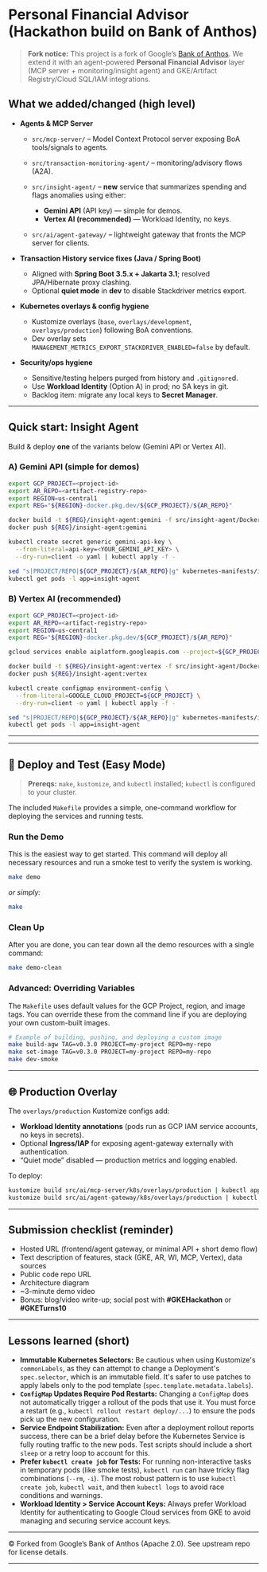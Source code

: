 # Personal Financial Advisor (Hackathon build on Bank of Anthos)

> **Fork notice:** This project is a fork of Google’s
> [Bank of Anthos](https://github.com/GoogleCloudPlatform/bank-of-anthos).
> We extend it with an agent-powered **Personal Financial Advisor** layer (MCP server + monitoring/insight agent)
> and GKE/Artifact Registry/Cloud SQL/IAM integrations.

## What we added/changed (high level)

* **Agents & MCP Server**

  * `src/mcp-server/` – Model Context Protocol server exposing BoA tools/signals to agents.
  * `src/transaction-monitoring-agent/` – monitoring/advisory flows (A2A).
  * `src/insight-agent/` – **new** service that summarizes spending and flags anomalies using either:

    * **Gemini API** (API key) — simple for demos.
    * **Vertex AI (recommended)** — Workload Identity, no keys.
  * `src/ai/agent-gateway/` – lightweight gateway that fronts the MCP server for clients.

* **Transaction History service fixes (Java / Spring Boot)**

  * Aligned with **Spring Boot 3.5.x + Jakarta 3.1**; resolved JPA/Hibernate proxy clashing.
  * Optional **quiet mode** in **dev** to disable Stackdriver metrics export.

* **Kubernetes overlays & config hygiene**

  * Kustomize overlays (`base`, `overlays/development`, `overlays/production`) following BoA conventions.
  * Dev overlay sets `MANAGEMENT_METRICS_EXPORT_STACKDRIVER_ENABLED=false` by default.

* **Security/ops hygiene**

  * Sensitive/testing helpers purged from history and `.gitignore`d.
  * Use **Workload Identity** (Option A) in prod; no SA keys in git.
  * Backlog item: migrate any local keys to **Secret Manager**.

---

## Quick start: Insight Agent

Build & deploy **one** of the variants below (Gemini API or Vertex AI).

### A) Gemini API (simple for demos)

```bash
export GCP_PROJECT=<project-id>
export AR_REPO=<artifact-registry-repo>
export REGION=us-central1
export REG="${REGION}-docker.pkg.dev/${GCP_PROJECT}/${AR_REPO}"

docker build -t ${REG}/insight-agent:gemini -f src/insight-agent/Dockerfile . 
docker push ${REG}/insight-agent:gemini

kubectl create secret generic gemini-api-key \
  --from-literal=api-key=<YOUR_GEMINI_API_KEY> \
  --dry-run=client -o yaml | kubectl apply -f -

sed "s|PROJECT/REPO|${GCP_PROJECT}/${AR_REPO}|g" kubernetes-manifests/insight-agent.yaml | kubectl apply -f -
kubectl get pods -l app=insight-agent
```

### B) Vertex AI (recommended)

```bash
export GCP_PROJECT=<project-id>
export AR_REPO=<artifact-registry-repo>
export REGION=us-central1
export REG="${REGION}-docker.pkg.dev/${GCP_PROJECT}/${AR_REPO}"

gcloud services enable aiplatform.googleapis.com --project=${GCP_PROJECT}

docker build -t ${REG}/insight-agent:vertex -f src/insight-agent/Dockerfile.vertex . 
docker push ${REG}/insight-agent:vertex

kubectl create configmap environment-config \
  --from-literal=GOOGLE_CLOUD_PROJECT=${GCP_PROJECT} \
  --dry-run=client -o yaml | kubectl apply -f -

sed "s|PROJECT/REPO|${GCP_PROJECT}/${AR_REPO}|g" kubernetes-manifests/insight-agent-vertex.yaml | kubectl apply -f -
kubectl get pods -l app=insight-agent
```

---

---

## 🚀 Deploy and Test (Easy Mode)

> **Prereqs:** `make`, `kustomize`, and `kubectl` installed; `kubectl` is configured to your cluster.

The included `Makefile` provides a simple, one-command workflow for deploying the services and running tests.

### Run the Demo

This is the easiest way to get started. This command will deploy all necessary resources and run a smoke test to verify the system is working.

```bash
make demo
```
*or simply:*
```bash
make
```

### Clean Up

After you are done, you can tear down all the demo resources with a single command:

```bash
make demo-clean
```

### Advanced: Overriding Variables

The `Makefile` uses default values for the GCP Project, region, and image tags. You can override these from the command line if you are deploying your own custom-built images.

```bash
# Example of building, pushing, and deploying a custom image
make build-agw TAG=v0.3.0 PROJECT=my-project REPO=my-repo
make set-image TAG=v0.3.0 PROJECT=my-project REPO=my-repo
make dev-smoke
```

---

## 🌐 Production Overlay

The `overlays/production` Kustomize configs add:

* **Workload Identity annotations** (pods run as GCP IAM service accounts, no keys in secrets).
* Optional **Ingress/IAP** for exposing agent-gateway externally with authentication.
* “Quiet mode” disabled — production metrics and logging enabled.

To deploy:

```bash
kustomize build src/ai/mcp-server/k8s/overlays/production | kubectl apply -f - 
kustomize build src/ai/agent-gateway/k8s/overlays/production | kubectl apply -f -
```

---

## Submission checklist (reminder)

* Hosted URL (frontend/agent gateway, or minimal API + short demo flow)
* Text description of features, stack (GKE, AR, WI, MCP, Vertex), data sources
* Public code repo URL
* Architecture diagram
* ~3-minute demo video
* Bonus: blog/video write-up; social post with **#GKEHackathon** or **#GKETurns10**

---

## Lessons learned (short)

* **Immutable Kubernetes Selectors:** Be cautious when using Kustomize's `commonLabels`, as they can attempt to change a Deployment's `spec.selector`, which is an immutable field. It's safer to use patches to apply labels only to the pod template (`spec.template.metadata.labels`).
* **`ConfigMap` Updates Require Pod Restarts:** Changing a `ConfigMap` does not automatically trigger a rollout of the pods that use it. You must force a restart (e.g., `kubectl rollout restart deploy/...`) to ensure the pods pick up the new configuration.
* **Service Endpoint Stabilization:** Even after a deployment rollout reports success, there can be a brief delay before the Kubernetes Service is fully routing traffic to the new pods. Test scripts should include a short `sleep` or a retry loop to account for this.
* **Prefer `kubectl create job` for Tests:** For running non-interactive tasks in temporary pods (like smoke tests), `kubectl run` can have tricky flag combinations (`--rm`, `-i`). The most robust pattern is to use `kubectl create job`, `kubectl wait`, and then `kubectl logs` to avoid race conditions and warnings.
* **Workload Identity > Service Account Keys:** Always prefer Workload Identity for authenticating to Google Cloud services from GKE to avoid managing and securing service account keys.

---

© Forked from Google’s Bank of Anthos (Apache 2.0). See upstream repo for license details.

---